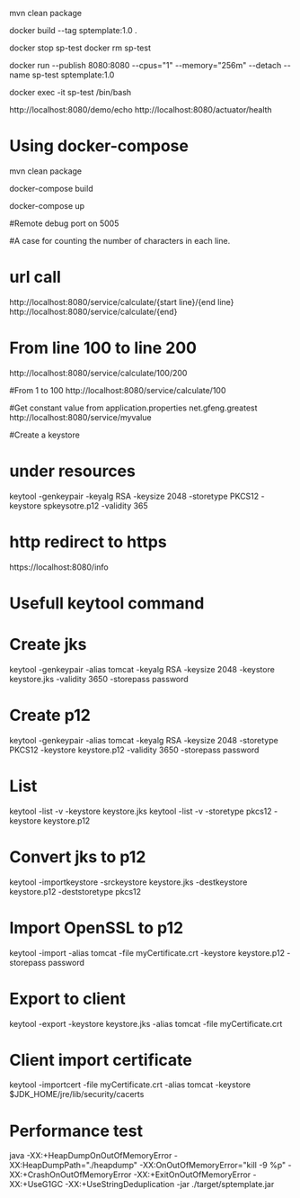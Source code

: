 
mvn clean package

docker build --tag sptemplate:1.0 .

docker stop sp-test
docker rm sp-test

docker run --publish 8080:8080 --cpus="1" --memory="256m" --detach --name sp-test sptemplate:1.0

docker exec -it sp-test /bin/bash 


http://localhost:8080/demo/echo
http://localhost:8080/actuator/health

# Using docker-compose
mvn clean package 

docker-compose build

docker-compose up


#Remote debug port on 5005

#A case for counting the number of characters in each line. 
# url call  
http://localhost:8080/service/calculate/{start line}/{end line}
http://localhost:8080/service/calculate/{end}

# From line 100 to line 200
http://localhost:8080/service/calculate/100/200

#From 1 to 100
http://localhost:8080/service/calculate/100

#Get constant value from application.properties net.gfeng.greatest
http://localhost:8080/service/myvalue


#Create a keystore
# under resources
keytool -genkeypair -keyalg RSA -keysize 2048 -storetype PKCS12 -keystore spkeysotre.p12 -validity 365

# http redirect to https
https://localhost:8080/info

# Usefull keytool command
# Create jks
keytool -genkeypair -alias tomcat -keyalg RSA -keysize 2048 -keystore keystore.jks -validity 3650 -storepass password
# Create p12
keytool -genkeypair -alias tomcat -keyalg RSA -keysize 2048 -storetype PKCS12 -keystore keystore.p12 -validity 3650 -storepass password
# List
keytool -list -v -keystore keystore.jks
keytool -list -v -storetype pkcs12 -keystore keystore.p12
# Convert jks to p12
keytool -importkeystore -srckeystore keystore.jks -destkeystore keystore.p12 -deststoretype pkcs12
# Import OpenSSL to p12
keytool -import -alias tomcat -file myCertificate.crt -keystore keystore.p12 -storepass password
# Export to client
keytool -export -keystore keystore.jks -alias tomcat -file myCertificate.crt
# Client import certificate
keytool -importcert -file myCertificate.crt -alias tomcat -keystore $JDK_HOME/jre/lib/security/cacerts


# Performance test
java -XX:+HeapDumpOnOutOfMemoryError -XX:HeapDumpPath="./heapdump"  -XX:OnOutOfMemoryError="kill -9 %p" -XX:+CrashOnOutOfMemoryError -XX:+ExitOnOutOfMemoryError -XX:+UseG1GC -XX:+UseStringDeduplication -jar ./target/sptemplate.jar

